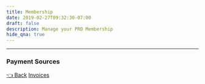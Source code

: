 ```yaml
---
title: Membership
date: 2019-02-27T09:32:30-07:00
draft: false
description: Manage your PRO Membership
hide_qna: true
---
```


<!-- <subscription-manage></subscription-manage> -->

<hr> 
<h3>Payment Sources</h3>
<!-- <user-sources></user-sources> -->

<a href="/dashboard" class="btn">👈 Back</a>
<a class="btn btn-blue" href="/dashboard/invoices">
  Invoices
</a>